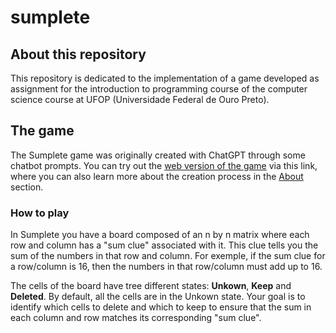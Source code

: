 # sumplete
## About this repository
This repository is dedicated to the implementation of a game developed as assignment for the introduction to programming course of the computer science course at UFOP (Universidade Federal de Ouro Preto).

## The game
The Sumplete game was originally created with ChatGPT through some chatbot prompts. You can try out the [web version of the game](https://sumplete.com/) via this link, where you can also learn more about the creation process in the [About](https://sumplete.com/about/) section.

### How to play
In Sumplete you have a board composed of an n by n matrix where each row and column has a "sum clue" associated with it. This clue tells you the sum of the numbers in that row and column. For exemple, if the sum clue for a row/column is 16, then the numbers in that row/column must add up to 16.

The cells of the board have tree different states: **Unkown**, **Keep** and **Deleted**. By default, all the cells are in the Unkown state. Your goal is to identify which cells to delete and which to keep to ensure that the sum in each column and row matches its corresponding "sum clue".